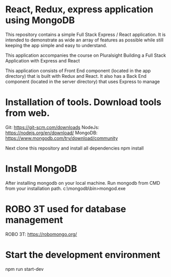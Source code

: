 # React, Redux, express application using MongoDB
This repository contains a simple Full Stack Express / React application. It is intended to demonstrate as wide an array
of features as possible while still keeping the app simple and easy to understand.

This application accompanies the course on Pluralsight Building a Full Stack Application with Express and React

This application consists of Front End component (located in the app directory) that is built with Redux and React. 
It also has a Back End component (located in the server directory) that uses Express to manage

# Installation of tools. Download tools from web.
Git: https://git-scm.com/downloads
NodeJs: https://nodejs.org/en/download/
MongoDB: https://www.mongodb.com/try/download/community

Next clone this repository and install all dependencies
npm install

# Install MongoDB
After installing mongodb on your local machine.
Run mongodb from CMD from your installation path.
c:\mongodb\bin>mongod.exe

# ROBO 3T used for database management
ROBO 3T: https://robomongo.org/ 

# Start the development environment
npm run start-dev